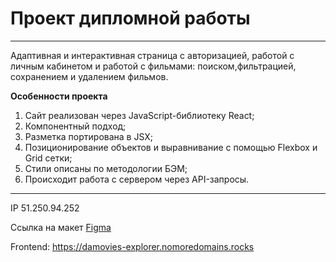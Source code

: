 # Проект дипломной работы
___

Адаптивная и интерактивная страница с авторизацией, работой с личным кабинетом и работой с фильмами: поиском,фильтрацией, сохранением и удалением фильмов.

**Особенности проекта**

1) Сайт реализован через JavaScript-библиотеку React;
2) Компонентный подход;
3) Разметка портирована в JSX;
4) Позиционирование объектов и выравнивание с помощью Flexbox и Grid сетки;
5) Стили описаны по методологии БЭМ;
6) Происходит работа с сервером через API-запросы.
___

IP 51.250.94.252

Сcылка на макет [Figma](https://disk.yandex.ru/d/QowYVc3LjLWyeA)

Frontend: https://damovies-explorer.nomoredomains.rocks

